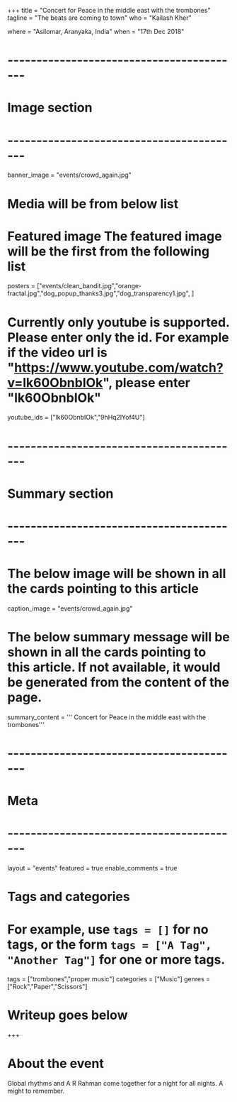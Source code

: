 +++
title = "Concert for Peace in the middle east with the trombones"
tagline = "The beats are coming to town"
who = "Kailash Kher"

where = "Asilomar, Aranyaka, India"
when = "17th Dec 2018"

# -----------------------------------------
# Image section
# -----------------------------------------
banner_image = "events/crowd_again.jpg"
# Media will be from below list
# Featured image The featured image will be the first from the following list
posters = ["events/clean_bandit.jpg","orange-fractal.jpg","dog_popup_thanks3.jpg","dog_transparency1.jpg", ]
# Currently only youtube is supported. Please enter only the id. For example if the video url is "https://www.youtube.com/watch?v=lk60ObnbIOk", please enter "lk60ObnbIOk"
youtube_ids = ["lk60ObnbIOk","9hHq2lYof4U"]

# -----------------------------------------
# Summary section
# -----------------------------------------

# The below image will be shown in all the cards pointing to this article
caption_image = "events/crowd_again.jpg"
# The below summary message will be shown in all the cards pointing to this article. If not available, it would be generated from the content of the page.
summary_content = '''
Concert for Peace in the middle east with the trombones'''


# -----------------------------------------
# Meta
# -----------------------------------------

layout = "events"
featured = true
enable_comments = true

# Tags and categories
# For example, use `tags = []` for no tags, or the form `tags = ["A Tag", "Another Tag"]` for one or more tags.
tags = ["trombones","proper music"]
categories = ["Music"]
genres = ["Rock","Paper","Scissors"]


# Writeup goes below
+++
# About the event

Global rhythms and A R Rahman come together for a night for all nights. A might to remember.

